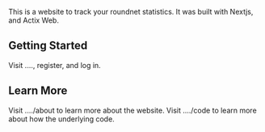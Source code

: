 This is a website to track your roundnet statistics.
It was built with Nextjs, and Actix Web.

## Getting Started

Visit ...., register, and log in.

## Learn More

Visit ..../about to learn more about the website.
Visit ..../code to learn more about how the underlying code.
